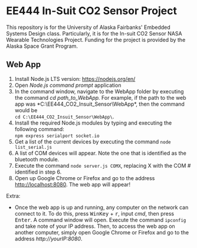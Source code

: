 # EE444 In-Suit CO2 Sensor Project
This repository is for the University of Alaska Fairbanks' Embedded Systems Design class. 
Particularly, it is for the In-suit CO2 Sensor NASA Wearable Technologies Project. 
Funding for the project is provided by the Alaska Space Grant Program.

## Web App
1. Install Node.js LTS version: <https://nodejs.org/en/>
2. Open *Node.js command prompt* application
3. In the command window, navigate to the WebApp folder by executing the command 
*cd path_to_WebApp.* For example, if the path to the web app was *C:\EE444_CO2_Insuit_Sensor\WebApp\*, 
then the command would be  
`cd C:\EE444_CO2_Insuit_Sensor\WebApp\`.
4. Install the required Node.js modules by typing and executing the following command:  
`npm express serialport socket.io`
5. Get a list of the current devices by executing the command `node list_serial.js`
6. A list of COM devices will appear. Note the one that is identified as the bluetooth module.
7. Execute the command `node server.js COMX`, replacing X with the COM #
identified in step 6.
8. Open up Google Chrome or Firefox and go to the address <http://localhost:8080>. The web app will appear!

Extra:
* Once the web app is up and running, any computer on the network can connect to it. To do this, press
<kbd>WinKey</kbd> + <kbd>r</kbd>, input *cmd*, then press <kbd>Enter</kbd>. A command window will open. 
Execute the command `ipconfig` and take note of your IP address. Then, to access the web app on another 
computer, simply open Google Chrome or Firefox and go to the address *http://yourIP:8080*.
 
